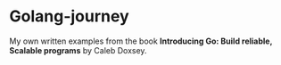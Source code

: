 # Golang-journey

My own written examples from the book **Introducing Go: Build reliable, Scalable programs**
by Caleb Doxsey.
